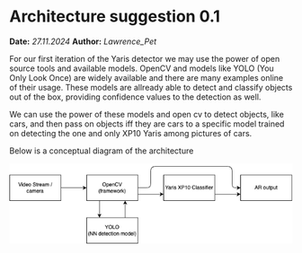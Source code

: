 # Architecture suggestion 0.1

**Date:** _27.11.2024_
**Author:** _Lawrence_Pet_

For our first iteration of the Yaris detector we may use the power of open source tools and available models.
OpenCV and models like YOLO (You Only Look Once) are widely available and there are many examples
online of their usage. These models are allready able to detect and classify objects out of the box,
providing confidence values to the detection as well.

We can use the power of these models and open cv to detect objects, like cars, and then pass on objects iff they are cars to a specific model trained on detecting the one and only XP10 Yaris among pictures of cars.

Below is a conceptual diagram of the architecture

![architecture](./img/architecture_diagram_0_1.drawio.png)
